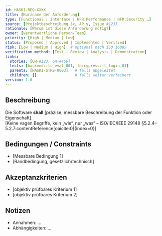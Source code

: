 ```yaml
---
id: HASKI-REQ-XXXX
title: [Kurzname der Anforderung]
type: [Functional | Interface | NFR:Performance | NFR:Security …]
source: [Projektbeschreibung §x, AP y, Issue #123]
rationale: [Warum ist diese Anforderung nötig?]
owner: [Verantwortliche Person/Team]
priority: [High | Medium | Low]
status: [Proposed | Approved | Implemented | Verified]
risk: [Low | Medium | High]  # optional nach ISO 16085
verification_method: [Test | Review | Analysis | Demonstration]
links:
  stories: [GH-#123, GH-#456]
  tests: [backend::tc_eval_001, fe:cypress::t_login_01]
  parents: [HASKI-STRS-0003]   # falls abgeleitet
  children: []                 # falls weiter verfeinert
version: 1.0
---
```


## Beschreibung
Die Software **shall** [präzise, messbare Beschreibung der Funktion oder Eigenschaft].  
[Keine vagen Begriffe, kein „wie“, nur „was“ – ISO/IEC/IEEE 29148 §5.2.4–5.2.7:contentReference[oaicite:0]{index=0}]

## Bedingungen / Constraints
- [Messbare Bedingung 1]  
- [Randbedingung, gesetzlich/technisch]

## Akzeptanzkriterien
- [objektiv prüfbares Kriterium 1]  
- [objektiv prüfbares Kriterium 2]

## Notizen
- Annahmen: …  
- Abhängigkeiten: …

